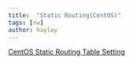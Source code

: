 ```yaml
---
title:  "Static Routing(CentOS)"
tags: [nw]
author: hayley
---
```


[CentOS Static Routing Table Setting](https://lute3r.tistory.com/84)
